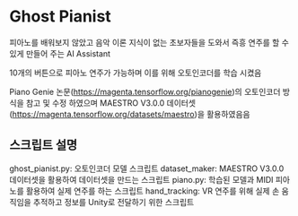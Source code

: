 # Ghost Pianist
피아노를 배워보지 않았고 음악 이론 지식이 없는 초보자들을 도와서 즉흥 연주를 할 수 있게 만들어 주는 AI Assistant

10개의 버튼으로 피아노 연주가 가능하며 이를 위해 오토인코더를 학습 시켰음

Piano Genie 논문(https://magenta.tensorflow.org/pianogenie)의 오토인코더 방식을 참고 및 수정 하였으며 MAESTRO V3.0.0 데이터셋(https://magenta.tensorflow.org/datasets/maestro)을 활용하였음음

## 스크립트 설명
ghost_pianist.py: 오토인코더 모델 스크립트
dataset_maker: MAESTRO V3.0.0 데이터셋을 활용하여 데이터셋을 만드는 스크립트
piano.py: 학습된 모델과 MIDI 피아노를 활용하여 실제 연주를 하는 스크립트
hand_tracking: VR 연주를 위해 실제 손 움직임을 추적하고 정보를 Unity로 전달하기 위한 스크립트


